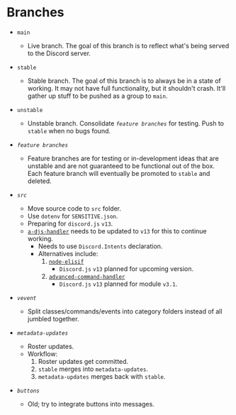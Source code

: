 # Branches

* `main`
  * Live branch. The goal of this branch is to reflect what's being served to the Discord server.

* `stable`
  * Stable branch. The goal of this branch is to always be in a state of working. It may not have full functionality, but it shouldn't crash. It'll gather up stuff to be pushed as a group to `main`.

* `unstable`
  * Unstable branch. Consolidate *`feature branches`* for testing. Push to `stable` when no bugs found.

* *`feature branches`*
  * Feature branches are for testing or in-development ideas that are unstable and are not guaranteed to be functional out of the box.
  Each feature branch will eventually be promoted to `stable` and deleted.

* *`src`*
  * Move source code to `src` folder.
  * Use `dotenv` for `SENSITIVE.json`.
  * Preparing for `discord.js` `v13`.
  * [`a-djs-handler`](https://www.npmjs.com/package/a-djs-handler) needs to be updated to `v13` for this to continue working.
    * Needs to use `Discord.Intents` declaration.
    * Alternatives include:
      1. [`node-elisif`](https://github.com/Cannicide/node-elisif)
          * `Discord.js` `v13` planned for upcoming version.
      1. [`advanced-command-handler`](https://www.npmjs.com/package/advanced-command-handler)
          * `Discord.js` `v13` planned for module `v3.1`.

* *`vevent`*
  * Split classes/commands/events into category folders instead of all jumbled together.

* *`metadata-updates`*
  * Roster updates.
  * Workflow:
    1. Roster updates get committed.
    1. `stable` merges into `metadata-updates`.
    1. `metadata-updates` merges back with `stable`.

* *`buttons`*
  * Old; try to integrate buttons into messages.
